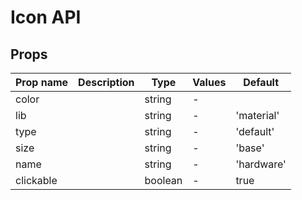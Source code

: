 # Icon API

## Props

| Prop name | Description | Type    | Values | Default    |
| --------- | ----------- | ------- | ------ | ---------- |
| color     |             | string  | -      |            |
| lib       |             | string  | -      | 'material' |
| type      |             | string  | -      | 'default'  |
| size      |             | string  | -      | 'base'     |
| name      |             | string  | -      | 'hardware' |
| clickable |             | boolean | -      | true       |
